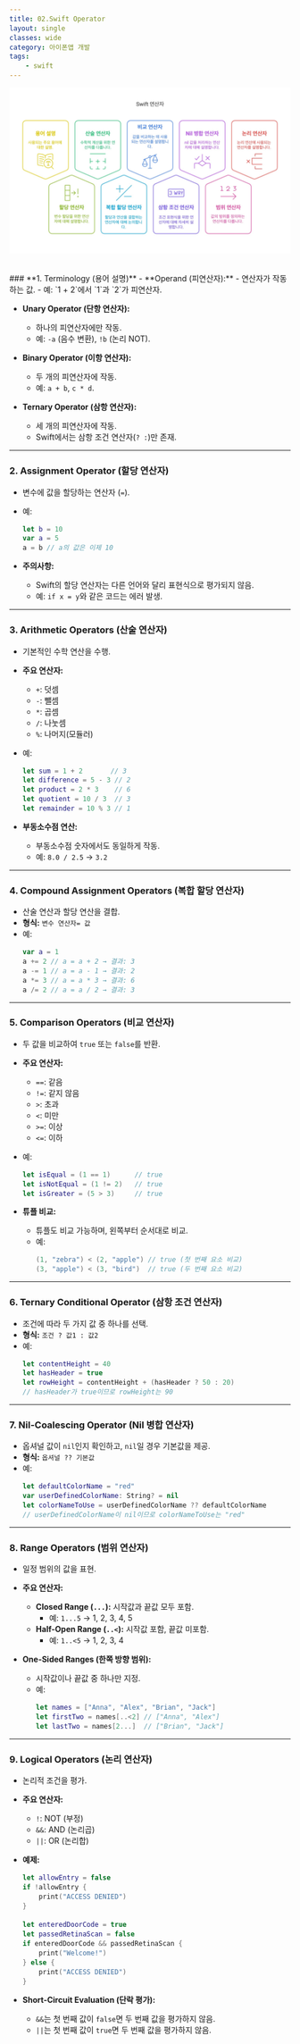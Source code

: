 ```yaml
---
title: 02.Swift Operator
layout: single
classes: wide
category: 아이폰앱 개발
tags:
    - swift
---
```


![swift_basic](/assets/images/ios/swift_operators_02.jpg)

<!-- ## **목차**
1. **Terminology (용어 설명)**
2. **Assignment Operator (할당 연산자)**
3. **Arithmetic Operators (산술 연산자)**
4. **Compound Assignment Operators (복합 할당 연산자)**
5. **Comparison Operators (비교 연산자)**
6. **Ternary Conditional Operator (삼항 조건 연산자)**
7. **Nil-Coalescing Operator (Nil 병합 연산자)**
8. **Range Operators (범위 연산자)**
9. **Logical Operators (논리 연산자)** -->

<br> 
### **1. Terminology (용어 설명)**
- **Operand (피연산자):**
  - 연산자가 작동하는 값.
  - 예: `1 + 2`에서 `1`과 `2`가 피연산자.

- **Unary Operator (단항 연산자):**
  - 하나의 피연산자에만 작동.
  - 예: `-a` (음수 변환), `!b` (논리 NOT).

- **Binary Operator (이항 연산자):**
  - 두 개의 피연산자에 작동.
  - 예: `a + b`, `c * d`.

- **Ternary Operator (삼항 연산자):**
  - 세 개의 피연산자에 작동.
  - Swift에서는 삼항 조건 연산자(`? :`)만 존재.

---

### **2. Assignment Operator (할당 연산자)**
- 변수에 값을 할당하는 연산자 (`=`).
- 예:
  ```swift
  let b = 10
  var a = 5
  a = b // a의 값은 이제 10
  ```

- **주의사항:**
  - Swift의 할당 연산자는 다른 언어와 달리 표현식으로 평가되지 않음.
  - 예: `if x = y`와 같은 코드는 에러 발생.

---

### **3. Arithmetic Operators (산술 연산자)**
- 기본적인 수학 연산을 수행.
- **주요 연산자:**
  - `+`: 덧셈
  - `-`: 뺄셈
  - `*`: 곱셈
  - `/`: 나눗셈
  - `%`: 나머지(모듈러)

- 예:
  ```swift
  let sum = 1 + 2       // 3
  let difference = 5 - 3 // 2
  let product = 2 * 3    // 6
  let quotient = 10 / 3  // 3
  let remainder = 10 % 3 // 1
  ```

- **부동소수점 연산:**
  - 부동소수점 숫자에서도 동일하게 작동.
  - 예: `8.0 / 2.5` → `3.2`

---

### **4. Compound Assignment Operators (복합 할당 연산자)**
- 산술 연산과 할당 연산을 결합.
- **형식:** `변수 연산자= 값`
- 예:
  ```swift
  var a = 1
  a += 2 // a = a + 2 → 결과: 3
  a -= 1 // a = a - 1 → 결과: 2
  a *= 3 // a = a * 3 → 결과: 6
  a /= 2 // a = a / 2 → 결과: 3
  ```

---

### **5. Comparison Operators (비교 연산자)**
- 두 값을 비교하여 `true` 또는 `false`를 반환.
- **주요 연산자:**
  - `==`: 같음
  - `!=`: 같지 않음
  - `>`: 초과
  - `<`: 미만
  - `>=`: 이상
  - `<=`: 이하

- 예:
  ```swift
  let isEqual = (1 == 1)      // true
  let isNotEqual = (1 != 2)   // true
  let isGreater = (5 > 3)     // true
  ```

- **튜플 비교:**
  - 튜플도 비교 가능하며, 왼쪽부터 순서대로 비교.
  - 예:
    ```swift
    (1, "zebra") < (2, "apple") // true (첫 번째 요소 비교)
    (3, "apple") < (3, "bird")  // true (두 번째 요소 비교)
    ```

---

### **6. Ternary Conditional Operator (삼항 조건 연산자)**
- 조건에 따라 두 가지 값 중 하나를 선택.
- **형식:** `조건 ? 값1 : 값2`
- 예:
  ```swift
  let contentHeight = 40
  let hasHeader = true
  let rowHeight = contentHeight + (hasHeader ? 50 : 20)
  // hasHeader가 true이므로 rowHeight는 90
  ```

---

### **7. Nil-Coalescing Operator (Nil 병합 연산자)**
- 옵셔널 값이 `nil`인지 확인하고, `nil`일 경우 기본값을 제공.
- **형식:** `옵셔널 ?? 기본값`
- 예:
  ```swift
  let defaultColorName = "red"
  var userDefinedColorName: String? = nil
  let colorNameToUse = userDefinedColorName ?? defaultColorName
  // userDefinedColorName이 nil이므로 colorNameToUse는 "red"
  ```

---

### **8. Range Operators (범위 연산자)**
- 일정 범위의 값을 표현.
- **주요 연산자:**
  - **Closed Range (`...`):** 시작값과 끝값 모두 포함.
    - 예: `1...5` → 1, 2, 3, 4, 5
  - **Half-Open Range (`..<`):** 시작값 포함, 끝값 미포함.
    - 예: `1..<5` → 1, 2, 3, 4

- **One-Sided Ranges (한쪽 방향 범위):**
  - 시작값이나 끝값 중 하나만 지정.
  - 예:
    ```swift
    let names = ["Anna", "Alex", "Brian", "Jack"]
    let firstTwo = names[..<2] // ["Anna", "Alex"]
    let lastTwo = names[2...]  // ["Brian", "Jack"]
    ```

---

### **9. Logical Operators (논리 연산자)**
- 논리적 조건을 평가.
- **주요 연산자:**
  - `!`: NOT (부정)
  - `&&`: AND (논리곱)
  - `||`: OR (논리합)

- **예제:**
  ```swift
  let allowEntry = false
  if !allowEntry {
      print("ACCESS DENIED")
  }

  let enteredDoorCode = true
  let passedRetinaScan = false
  if enteredDoorCode && passedRetinaScan {
      print("Welcome!")
  } else {
      print("ACCESS DENIED")
  }
  ```

- **Short-Circuit Evaluation (단락 평가):**
  - `&&`는 첫 번째 값이 `false`면 두 번째 값을 평가하지 않음.
  - `||`는 첫 번째 값이 `true`면 두 번째 값을 평가하지 않음.

